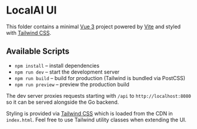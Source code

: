 # LocalAI UI

This folder contains a minimal [Vue 3](https://vuejs.org/) project powered by [Vite](https://vitejs.dev/) and styled with [Tailwind CSS](https://tailwindcss.com/).

## Available Scripts

- `npm install` – install dependencies
- `npm run dev` – start the development server
- `npm run build` – build for production (Tailwind is bundled via PostCSS)
- `npm run preview` – preview the production build

The dev server proxies requests starting with `/api` to `http://localhost:8080` so it can be served alongside the Go backend.

Styling is provided via [Tailwind CSS](https://tailwindcss.com/) which is loaded from the CDN in `index.html`. Feel free to use Tailwind utility classes when extending the UI.
